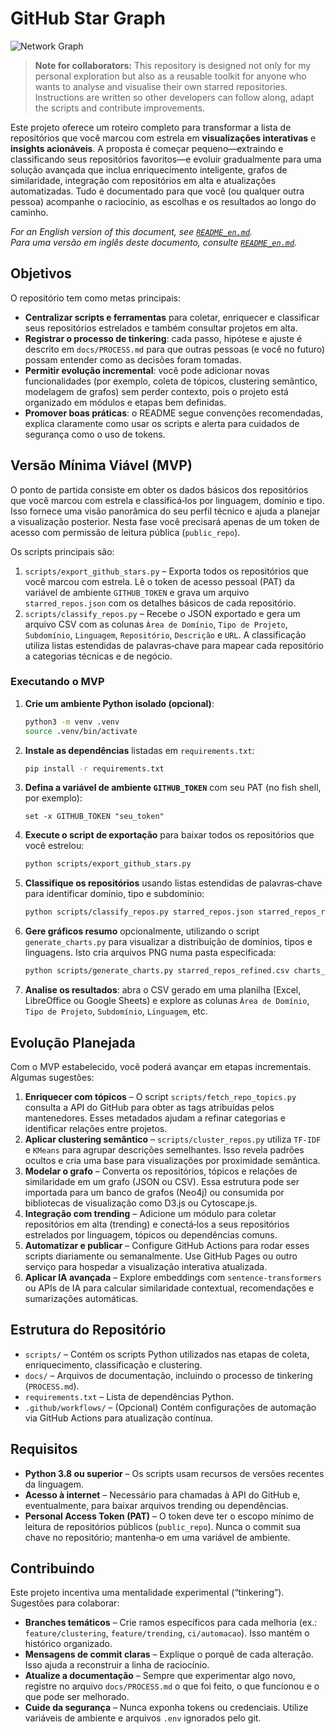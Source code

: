 # GitHub Star Graph

<!-- Hero image illustrating the concept of a connected star network -->
![Network Graph](images/network_graph.png)

> **Note for collaborators:** This repository is designed not only for my personal exploration but also as a reusable toolkit for anyone who wants to analyse and visualise their own starred repositories.  Instructions are written so other developers can follow along, adapt the scripts and contribute improvements.

Este projeto oferece um roteiro completo para transformar a lista de repositórios que você marcou com estrela em **visualizações interativas** e **insights acionáveis**. A proposta é começar pequeno—extraindo e classificando seus repositórios favoritos—e evoluir gradualmente para uma solução avançada que inclua enriquecimento inteligente, grafos de similaridade, integração com repositórios em alta e atualizações automatizadas. Tudo é documentado para que você (ou qualquer outra pessoa) acompanhe o raciocínio, as escolhas e os resultados ao longo do caminho.

*For an English version of this document, see [`README_en.md`](README_en.md).*  
*Para uma versão em inglês deste documento, consulte [`README_en.md`](README_en.md).*  

## Objetivos

O repositório tem como metas principais:

* **Centralizar scripts e ferramentas** para coletar, enriquecer e classificar seus repositórios estrelados e também consultar projetos em alta.
* **Registrar o processo de tinkering**: cada passo, hipótese e ajuste é descrito em `docs/PROCESS.md` para que outras pessoas (e você no futuro) possam entender como as decisões foram tomadas.
* **Permitir evolução incremental**: você pode adicionar novas funcionalidades (por exemplo, coleta de tópicos, clustering semântico, modelagem de grafos) sem perder contexto, pois o projeto está organizado em módulos e etapas bem definidas.
* **Promover boas práticas**: o README segue convenções recomendadas, explica claramente como usar os scripts e alerta para cuidados de segurança como o uso de tokens.

## Versão Mínima Viável (MVP)

O ponto de partida consiste em obter os dados básicos dos repositórios que você marcou com estrela e classificá‑los por linguagem, domínio e tipo. Isso fornece uma visão panorâmica do seu perfil técnico e ajuda a planejar a visualização posterior. Nesta fase você precisará apenas de um token de acesso com permissão de leitura pública (`public_repo`).

Os scripts principais são:

1. `scripts/export_github_stars.py` – Exporta todos os repositórios que você marcou com estrela. Lê o token de acesso pessoal (PAT) da variável de ambiente `GITHUB_TOKEN` e grava um arquivo `starred_repos.json` com os detalhes básicos de cada repositório.
2. `scripts/classify_repos.py` – Recebe o JSON exportado e gera um arquivo CSV com as colunas `Área de Domínio`, `Tipo de Projeto`, `Subdomínio`, `Linguagem`, `Repositório`, `Descrição` e `URL`. A classificação utiliza listas estendidas de palavras‑chave para mapear cada repositório a categorias técnicas e de negócio.

### Executando o MVP

1. **Crie um ambiente Python isolado (opcional)**:

   ```bash
   python3 -m venv .venv
   source .venv/bin/activate
   ```

2. **Instale as dependências** listadas em `requirements.txt`:

   ```bash
   pip install -r requirements.txt
   ```

3. **Defina a variável de ambiente `GITHUB_TOKEN`** com seu PAT (no fish shell, por exemplo):

   ```fish
   set -x GITHUB_TOKEN "seu_token"
   ```

4. **Execute o script de exportação** para baixar todos os repositórios que você estrelou:

   ```bash
   python scripts/export_github_stars.py
   ```

5. **Classifique os repositórios** usando listas estendidas de palavras‑chave para identificar domínio, tipo e subdomínio:

   ```bash
   python scripts/classify_repos.py starred_repos.json starred_repos_refined.csv
   ```

6. **Gere gráficos resumo** opcionalmente, utilizando o script `generate_charts.py` para visualizar a distribuição de domínios, tipos e linguagens.  Isto cria arquivos PNG numa pasta especificada:

   ```bash
   python scripts/generate_charts.py starred_repos_refined.csv charts_output
   ```

6. **Analise os resultados**: abra o CSV gerado em uma planilha (Excel, LibreOffice ou Google Sheets) e explore as colunas `Área de Domínio`, `Tipo de Projeto`, `Subdomínio`, `Linguagem`, etc.

## Evolução Planejada

Com o MVP estabelecido, você poderá avançar em etapas incrementais. Algumas sugestões:

1. **Enriquecer com tópicos** – O script `scripts/fetch_repo_topics.py` consulta a API do GitHub para obter as tags atribuídas pelos mantenedores. Esses metadados ajudam a refinar categorias e identificar relações entre projetos.
2. **Aplicar clustering semântico** – `scripts/cluster_repos.py` utiliza `TF‑IDF` e `KMeans` para agrupar descrições semelhantes. Isso revela padrões ocultos e cria uma base para visualizações por proximidade semântica.
3. **Modelar o grafo** – Converta os repositórios, tópicos e relações de similaridade em um grafo (JSON ou CSV). Essa estrutura pode ser importada para um banco de grafos (Neo4j) ou consumida por bibliotecas de visualização como D3.js ou Cytoscape.js.
4. **Integração com trending** – Adicione um módulo para coletar repositórios em alta (trending) e conectá‑los a seus repositórios estrelados por linguagem, tópicos ou dependências comuns.
5. **Automatizar e publicar** – Configure GitHub Actions para rodar esses scripts diariamente ou semanalmente. Use GitHub Pages ou outro serviço para hospedar a visualização interativa atualizada.
6. **Aplicar IA avançada** – Explore embeddings com `sentence-transformers` ou APIs de IA para calcular similaridade contextual, recomendações e sumarizações automáticas.

## Estrutura do Repositório

- `scripts/` – Contém os scripts Python utilizados nas etapas de coleta, enriquecimento, classificação e clustering.
- `docs/` – Arquivos de documentação, incluindo o processo de tinkering (`PROCESS.md`).
- `requirements.txt` – Lista de dependências Python.
- `.github/workflows/` – (Opcional) Contém configurações de automação via GitHub Actions para atualização contínua.

## Requisitos

* **Python 3.8 ou superior** – Os scripts usam recursos de versões recentes da linguagem.
* **Acesso à internet** – Necessário para chamadas à API do GitHub e, eventualmente, para baixar arquivos trending ou dependências.
* **Personal Access Token (PAT)** – O token deve ter o escopo mínimo de leitura de repositórios públicos (`public_repo`). Nunca o commit sua chave no repositório; mantenha‑o em uma variável de ambiente.

## Contribuindo

Este projeto incentiva uma mentalidade experimental (“tinkering”). Sugestões para colaborar:

* **Branches temáticos** – Crie ramos específicos para cada melhoria (ex.: `feature/clustering`, `feature/trending`, `ci/automacao`). Isso mantém o histórico organizado.
* **Mensagens de commit claras** – Explique o porquê de cada alteração. Isso ajuda a reconstruir a linha de raciocínio.
* **Atualize a documentação** – Sempre que experimentar algo novo, registre no arquivo `docs/PROCESS.md` o que foi feito, o que funcionou e o que pode ser melhorado.
* **Cuide da segurança** – Nunca exponha tokens ou credenciais. Utilize variáveis de ambiente e arquivos `.env` ignorados pelo git.